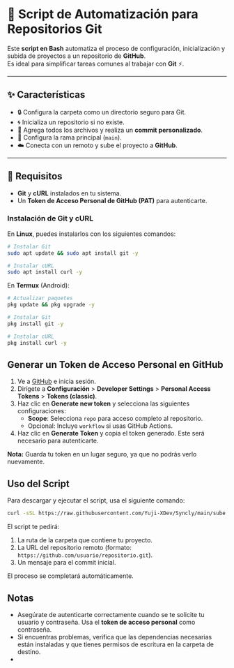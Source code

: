# 🚀 Script de Automatización para Repositorios Git

Este **script en Bash** automatiza el proceso de configuración, inicialización y subida de proyectos a un repositorio de **GitHub**.  
Es ideal para simplificar tareas comunes al trabajar con **Git** ⚡.

---

## ✨ Características

- 🔒 Configura la carpeta como un directorio seguro para Git.  
- 🌀 Inicializa un repositorio si no existe.  
- 📝 Agrega todos los archivos y realiza un **commit personalizado**.  
- 🌳 Configura la rama principal (`main`).  
- ☁️ Conecta con un remoto y sube el proyecto a **GitHub**.  

---

## 🔧 Requisitos

- **Git** y **cURL** instalados en tu sistema.  
- Un **Token de Acceso Personal de GitHub (PAT)** para autenticarte.  


### Instalación de Git y cURL

En **Linux**, puedes instalarlos con los siguientes comandos:

```bash
# Instalar Git
sudo apt update && sudo apt install git -y

# Instalar cURL
sudo apt install curl -y
```

En **Termux** (Android):

```bash
# Actualizar paquetes
pkg update && pkg upgrade -y

# Instalar Git
pkg install git -y

# Instalar cURL
pkg install curl -y
```

## Generar un Token de Acceso Personal en GitHub

1. Ve a [GitHub](https://github.com) e inicia sesión.
2. Dirígete a **Configuración** > **Developer Settings** > **Personal Access Tokens** > **Tokens (classic)**.
3. Haz clic en **Generate new token** y selecciona las siguientes configuraciones:
   - **Scope**: Selecciona `repo` para acceso completo al repositorio.
   - Opcional: Incluye `workflow` si usas GitHub Actions.
4. Haz clic en **Generate Token** y copia el token generado. Este será necesario para autenticarte.

**Nota:** Guarda tu token en un lugar seguro, ya que no podrás verlo nuevamente.

## Uso del Script

Para descargar y ejecutar el script, usa el siguiente comando:

```bash
curl -sSL https://raw.githubusercontent.com/Yuji-XDev/Syncly/main/sube.sh -o sube.sh && bash sube.sh
```

El script te pedirá:

1. La ruta de la carpeta que contiene tu proyecto.
2. La URL del repositorio remoto (formato: `https://github.com/usuario/repositorio.git`).
3. Un mensaje para el commit inicial.

El proceso se completará automáticamente.

## Notas

- Asegúrate de autenticarte correctamente cuando se te solicite tu usuario y contraseña. Usa el **token de acceso personal** como contraseña.
- Si encuentras problemas, verifica que las dependencias necesarias están instaladas y que tienes permisos de escritura en la carpeta de destino.
- 

